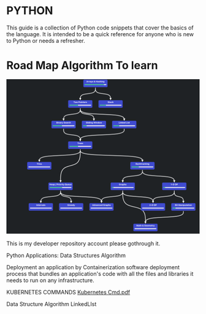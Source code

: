 
# PYTHON 
This guide is a collection of Python code snippets that cover the basics of the language. It is intended to be a quick reference for anyone who is new to Python or needs a refresher.

# Road Map Algorithm To learn 

![alt text](image.png)

This is my developer repository account please gothrough it.

Python Applications: Data Structures Algorithm 

Deployment an application by Containerization software deployment process that bundles an application's code with all the files and libraries it needs to run on any infrastructure. 

KUBERNETES COMMANDS 
[Kubernetes Cmd.pdf](https://github.com/user-attachments/files/19623834/Kubernetes.Cmd.pdf)


Data Structure Algorithm 
LinkedLIst
